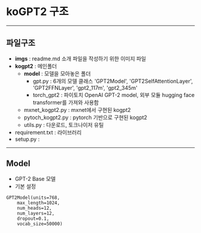 # koGPT2 구조

***

## 파일구조

* **imgs** : readme.md 소개 파일을 작성하기 위한 이미지 파일
* **kogpt2** : 메인폴더
    * **model** : 모델을 모아놓은 폴더
        * gpt.py : 6개의 모델 클래스 'GPT2Model', 'GPT2SelfAttentionLayer', 'GPT2FFNLayer', 'gpt2_117m', 'gpt2_345m' 
        * torch_gpt2 : 파이토치 OpenAI GPT-2 model, 외부 모듈 hugging face transformer를 가져와 사용함
    * mxnet_kogpt2.py : mxnet에서 구현된 kogpt2
    * pytoch_kogpt2.py : pytorch 기반으로 구현된 kogpt2
    * utils.py :  다운로드, 토크나이저 유틸
* requirement.txt : 라이브러리
* setup.py : 

***

## Model
* GPT-2 Base 모델
* 기본 설정
```
GPT2Model(units=768,
    max_length=1024,
    num_heads=12,
    num_layers=12,
    dropout=0.1,
    vocab_size=50000)
```

